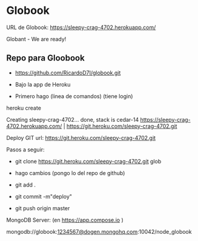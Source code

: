 Globook
=======

URL de Globook: https://sleepy-crag-4702.herokuapp.com/

Globant - We are ready!


Repo para Gloobook
----------------------------
-  https://github.com/RicardoD7I/globook.git


- Bajo la app de Heroku
- Primero hago (linea de comandos) (tiene login)

heroku create

Creating sleepy-crag-4702... done, stack is cedar-14
https://sleepy-crag-4702.herokuapp.com/ | https://git.heroku.com/sleepy-crag-4702.git

Deploy GIT url: https://git.heroku.com/sleepy-crag-4702.git


Pasos a seguir:

- git clone  https://git.heroku.com/sleepy-crag-4702.git glob

-  hago cambios (pongo lo del repo de github)
- git add .
- git commit -m"deploy"
- git push origin master


MongoDB Server: (en https://app.compose.io )

mongodb://globook:1234567@dogen.mongohq.com:10042/node_globook

